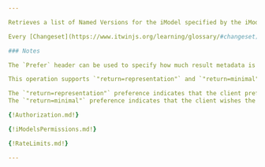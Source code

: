 ```yaml
---

Retrieves a list of Named Versions for the iModel specified by the iModel id.

Every [Changeset](https://www.itwinjs.org/learning/glossary/#changeset) on the timeline creates a new version of the iModel. However, some points on the timeline can represent important milestones or significant events to be saved. iModelHub provides a way to mark a point on the timeline with a name. These time points are referred to as Named Versions.

### Notes

The `Prefer` header can be used to specify how much result metadata is desired by the client. The `Prefer` request header field is used to indicate that particular server behaviors are preferred by the client but are not required for successful completion of the request.

This operation supports `"return=representation"` and `"return=minimal"` preferences.

The `"return=representation"` preference indicates that the client prefers that the server include an entity representing the current state of the resource in the response to a successful request.
The `"return=minimal"` preference indicates that the client wishes the server to return only a minimal response to a successful request. This is the default preference if `Prefer` header is not specified.

{!Authorization.md!}

{!iModelsPermissions.md!}

{!RateLimits.md!}

---
```


